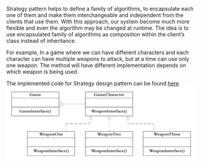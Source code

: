 Strategy pattern helps to define a family of algorithms, to encapsulate each one of them and make them interchangeable and independent from the clients that use them. With this approach, our system become much more flexible and even the algorithm may be changed at runtime. The idea is to use encapsulated family of algorithms as composition within the client’s class instead of inheritance.<br>

For example, In a game where we can have different characters and each character can have multiple weapons to attack, but at a time can use only one weapon. The method will have different implementation depends on which weapon is being used. <br>

The implemented code for Strategy design pattern can be found [here](strategy.rb) <br>
![UML - Strategy - Design Pattern](strategy.png "UML - Strategy - Design Pattern")